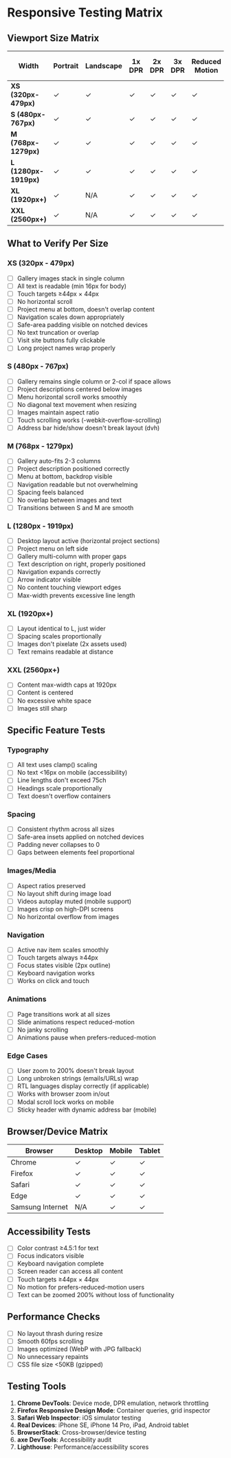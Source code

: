 # Responsive Testing Matrix

## Viewport Size Matrix

| Width | Portrait | Landscape | 1x DPR | 2x DPR | 3x DPR | Reduced Motion | Narrow Height (<600px) |
|-------|----------|-----------|--------|--------|--------|----------------|------------------------|
| **XS (320px-479px)** | ✓ | ✓ | ✓ | ✓ | ✓ | ✓ | ✓ |
| **S (480px-767px)** | ✓ | ✓ | ✓ | ✓ | ✓ | ✓ | ✓ |
| **M (768px-1279px)** | ✓ | ✓ | ✓ | ✓ | ✓ | ✓ | ✓ |
| **L (1280px-1919px)** | ✓ | ✓ | ✓ | ✓ | ✓ | ✓ | N/A |
| **XL (1920px+)** | ✓ | N/A | ✓ | ✓ | ✓ | ✓ | N/A |
| **XXL (2560px+)** | ✓ | N/A | ✓ | ✓ | ✓ | ✓ | N/A |

## What to Verify Per Size

### XS (320px - 479px)
- [ ] Gallery images stack in single column
- [ ] All text is readable (min 16px for body)
- [ ] Touch targets ≥44px × 44px
- [ ] No horizontal scroll
- [ ] Project menu at bottom, doesn't overlap content
- [ ] Navigation scales down appropriately
- [ ] Safe-area padding visible on notched devices
- [ ] No text truncation or overlap
- [ ] Visit site buttons fully clickable
- [ ] Long project names wrap properly

### S (480px - 767px)
- [ ] Gallery remains single column or 2-col if space allows
- [ ] Project descriptions centered below images
- [ ] Menu horizontal scroll works smoothly
- [ ] No diagonal text movement when resizing
- [ ] Images maintain aspect ratio
- [ ] Touch scrolling works (-webkit-overflow-scrolling)
- [ ] Address bar hide/show doesn't break layout (dvh)

### M (768px - 1279px)
- [ ] Gallery auto-fits 2-3 columns
- [ ] Project description positioned correctly
- [ ] Menu at bottom, backdrop visible
- [ ] Navigation readable but not overwhelming
- [ ] Spacing feels balanced
- [ ] No overlap between images and text
- [ ] Transitions between S and M are smooth

### L (1280px - 1919px)
- [ ] Desktop layout active (horizontal project sections)
- [ ] Project menu on left side
- [ ] Gallery multi-column with proper gaps
- [ ] Text description on right, properly positioned
- [ ] Navigation expands correctly
- [ ] Arrow indicator visible
- [ ] No content touching viewport edges
- [ ] Max-width prevents excessive line length

### XL (1920px+)
- [ ] Layout identical to L, just wider
- [ ] Spacing scales proportionally
- [ ] Images don't pixelate (2x assets used)
- [ ] Text remains readable at distance

### XXL (2560px+)
- [ ] Content max-width caps at 1920px
- [ ] Content is centered
- [ ] No excessive white space
- [ ] Images still sharp

## Specific Feature Tests

### Typography
- [ ] All text uses clamp() scaling
- [ ] No text <16px on mobile (accessibility)
- [ ] Line lengths don't exceed 75ch
- [ ] Headings scale proportionally
- [ ] Text doesn't overflow containers

### Spacing
- [ ] Consistent rhythm across all sizes
- [ ] Safe-area insets applied on notched devices
- [ ] Padding never collapses to 0
- [ ] Gaps between elements feel proportional

### Images/Media
- [ ] Aspect ratios preserved
- [ ] No layout shift during image load
- [ ] Videos autoplay muted (mobile support)
- [ ] Images crisp on high-DPI screens
- [ ] No horizontal overflow from images

### Navigation
- [ ] Active nav item scales smoothly
- [ ] Touch targets always ≥44px
- [ ] Focus states visible (2px outline)
- [ ] Keyboard navigation works
- [ ] Works on click and touch

### Animations
- [ ] Page transitions work at all sizes
- [ ] Slide animations respect reduced-motion
- [ ] No janky scrolling
- [ ] Animations pause when prefers-reduced-motion

### Edge Cases
- [ ] User zoom to 200% doesn't break layout
- [ ] Long unbroken strings (emails/URLs) wrap
- [ ] RTL languages display correctly (if applicable)
- [ ] Works with browser zoom in/out
- [ ] Modal scroll lock works on mobile
- [ ] Sticky header with dynamic address bar (mobile)

## Browser/Device Matrix

| Browser | Desktop | Mobile | Tablet |
|---------|---------|--------|--------|
| Chrome | ✓ | ✓ | ✓ |
| Firefox | ✓ | ✓ | ✓ |
| Safari | ✓ | ✓ | ✓ |
| Edge | ✓ | ✓ | ✓ |
| Samsung Internet | N/A | ✓ | ✓ |

## Accessibility Tests

- [ ] Color contrast ≥4.5:1 for text
- [ ] Focus indicators visible
- [ ] Keyboard navigation complete
- [ ] Screen reader can access all content
- [ ] Touch targets ≥44px × 44px
- [ ] No motion for prefers-reduced-motion users
- [ ] Text can be zoomed 200% without loss of functionality

## Performance Checks

- [ ] No layout thrash during resize
- [ ] Smooth 60fps scrolling
- [ ] Images optimized (WebP with JPG fallback)
- [ ] No unnecessary repaints
- [ ] CSS file size <50KB (gzipped)

## Testing Tools

1. **Chrome DevTools**: Device mode, DPR emulation, network throttling
2. **Firefox Responsive Design Mode**: Container queries, grid inspector
3. **Safari Web Inspector**: iOS simulator testing
4. **Real Devices**: iPhone SE, iPhone 14 Pro, iPad, Android tablet
5. **BrowserStack**: Cross-browser/device testing
6. **axe DevTools**: Accessibility audit
7. **Lighthouse**: Performance/accessibility scores
